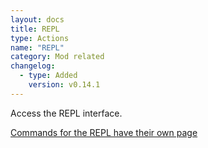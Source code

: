 ```yaml
---
layout: docs
title: REPL
type: Actions
name: "REPL"
category: Mod related
changelog:
  - type: Added
    version: v0.14.1
---
```

Access the REPL interface.

[Commands for the REPL have their own page](/docs/commands)
